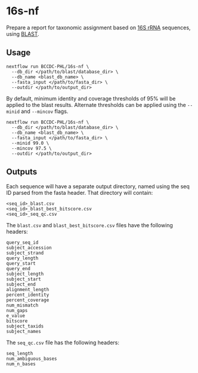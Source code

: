 # 16s-nf

Prepare a report for taxonomic assignment based on [16S rRNA](https://en.wikipedia.org/wiki/16S_ribosomal_RNA) sequences, using [BLAST](https://blast.ncbi.nlm.nih.gov/Blast.cgi).

## Usage

```
nextflow run BCCDC-PHL/16s-nf \
  --db_dir </path/to/blast/database_dir> \
  --db_name <blast_db_name> \
  --fasta_input </path/to/fasta_dir> \
  --outdir </path/to/output_dir>
```

By default, minimum identity and coverage thresholds of 95% will be applied to the blast results.
Alternate thresholds can be applied using the `--minid` and `--mincov` flags.

```
nextflow run BCCDC-PHL/16s-nf \
  --db_dir </path/to/blast/database_dir> \
  --db_name <blast_db_name> \
  --fasta_input </path/to/fasta_dir> \
  --minid 99.0 \
  --mincov 97.5 \
  --outdir </path/to/output_dir>
```

## Outputs

Each sequence will have a separate output directory, named using the seq ID parsed from
the fasta header. That directory will contain:

```
<seq_id>_blast.csv
<seq_id>_blast_best_bitscore.csv
<seq_id>_seq_qc.csv
```

The `blast.csv` and `blast_best_bitscore.csv` files have the following headers:

```
query_seq_id
subject_accession
subject_strand
query_length
query_start
query_end
subject_length
subject_start
subject_end
alignment_length
percent_identity
percent_coverage
num_mismatch
num_gaps
e_value
bitscore
subject_taxids
subject_names
```

The `seq_qc.csv` file has the following headers:

```
seq_length
num_ambiguous_bases
num_n_bases
```
